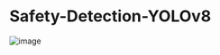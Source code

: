 # Safety-Detection-YOLOv8

![image](https://github.com/biswadeep-roy/Safety-Detection-YOLOv8/assets/74821633/09c17792-716c-4ae0-b1df-8ce84acdb9c9)
